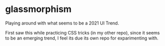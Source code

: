 # glassmorphism
Playing around with what seems to be a 2021 UI Trend.

First saw this while practicing CSS tricks (in my other repo), since it seems to be an emerging trend, I feel its due its own repo for exparimenting with. 

